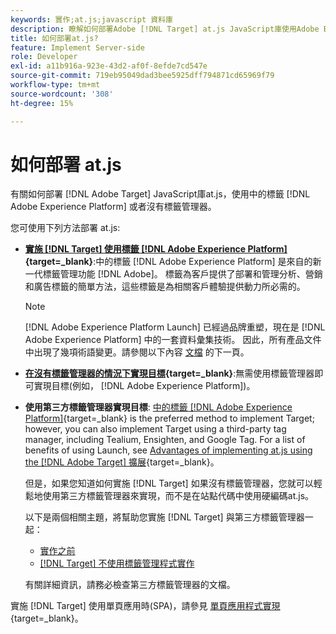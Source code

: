 ```yaml
---
keywords: 實作;at.js;javascript 資料庫
description: 瞭解如何部署Adobe [!DNL Target] at.js JavaScript庫使用Adobe Experience Platform中的標籤或沒有標籤管理器。
title: 如何部署at.js?
feature: Implement Server-side
role: Developer
exl-id: a11b916a-923e-43d2-af0f-8efde7cd547e
source-git-commit: 719eb95049dad3bee5925dff794871cd65969f79
workflow-type: tm+mt
source-wordcount: '308'
ht-degree: 15%

---
```


# 如何部署 at.js

有關如何部署 [!DNL Adobe Target] JavaScript庫at.js，使用中的標籤 [!DNL Adobe Experience Platform] 或者沒有標籤管理器。

您可使用下列方法部署 at.js:

* **[實施 [!DNL Target] 使用標籤 [!DNL Adobe Experience Platform]](https://developer.adobe.com/target/implement/client-side/atjs/how-to-deployatjs/implement-target-using-adobe-launch/){target=_blank}**:中的標籤 [!DNL Adobe Experience Platform] 是來自的新一代標籤管理功能 [!DNL Adobe]。 標籤為客戶提供了部署和管理分析、營銷和廣告標籤的簡單方法，這些標籤是為相關客戶體驗提供動力所必需的。

   >[!NOTE]
   >
   >[!DNL Adobe Experience Platform Launch] 已經過品牌重塑，現在是 [!DNL Adobe Experience Platform] 中的一套資料彙集技術。 因此，所有產品文件中出現了幾項術語變更。請參閱以下內容 [文檔](https://experienceleague.adobe.com/docs/experience-platform/tags/term-updates.html?lang=en) 的下一頁。

* **[在沒有標籤管理器的情況下實現目標](https://developer.adobe.com/target/implement/client-side/atjs/how-to-deployatjs/implement-target-without-a-tag-manager/){target=_blank}**:無需使用標籤管理器即可實現目標(例如， [!DNL Adobe Experience Platform])。
* **使用第三方標籤管理器實現目標**: [中的標籤 [!DNL Adobe Experience Platform]](https://developer.adobe.com/target/implement/client-side/atjs/how-to-deployatjs/implement-target-using-adobe-launch/){target=_blank} is the preferred method to implement Target; however, you can also implement Target using a third-party tag manager, including Tealium, Ensighten, and Google Tag. For a list of benefits of using Launch, see [Advantages of implementing at.js using the [!DNL Adobe Target] 擴展](https://developer.adobe.com/target/implement/client-side/atjs/how-to-deployatjs/implement-target-using-adobe-launch/){target=_blank}。

   但是，如果您知道如何實施 [!DNL Target] 如果沒有標籤管理器，您就可以輕鬆地使用第三方標籤管理器來實現，而不是在站點代碼中使用硬編碼at.js。

   以下是兩個相關主題，將幫助您實施 [!DNL Target] 與第三方標籤管理器一起：

   * [實作之前](https://developer.adobe.com/target/before-implement/)
   * [ [!DNL Target] 不使用標籤管理程式實作 ](https://developer.adobe.com/target/implement/client-side/atjs/how-to-deployatjs/implement-target-without-a-tag-manager/)

   有關詳細資訊，請務必檢查第三方標籤管理器的文檔。

實施 [!DNL Target] 使用單頁應用時(SPA)，請參見 [單頁應用程式實現](https://developer.adobe.com/target/implement/client-side/atjs/how-to-deployatjs/target-atjs-single-page-application/){target=_blank}。
